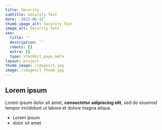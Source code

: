 ```yaml
---
title: Security
subtitle: Security Test
date: '2021-06-13'
thumb_image_alt: Security Test
image_alt: Security Test
seo:
  title: ''
  description: ''
  robots: []
  extra: []
  type: stackbit_page_meta
layout: project
thumb_image: /images/1.jpg
image: /images/1_thumb.jpg
---
```

## Lorem ipsum

Lorem ipsum dolor sit amet, **consectetur adipiscing elit**, sed do eiusmod tempor incididunt ut labore et dolore magna aliqua.

- Lorem ipsum
- dolor sit amet